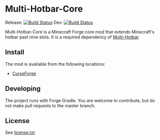 # Multi-Hotbar-Core

Release: [![Build Status](https://travis-ci.org/rolandoislas/multi-hotbar-core.svg?branch=master)](https://travis-ci.org/rolandoislas/multi-hotbar-core)
Dev: [![Build Status](https://travis-ci.org/rolandoislas/multi-hotbar-core.svg?branch=develop)](https://travis-ci.org/rolandoislas/multi-hotbar-core)

Multi-Hotbar-Core is a Minecraft Forge core mod that extends Minecraft's hotbar past nine slots. It is a required
 dependency of [Multi-Hotbar].

## Install

The mod is avaliable from the following locations:
- [CurseForge]

## Developing

The project runs with Forge Gradle. You are welcome to contribute, but do not make pull requests to the master branch.

## License

See [license.txt]

[CurseForge]: http://minecraft.curseforge.com/projects/multi-hotbar-core
[license.txt]: license.txt
[Multi-Hotbar]: https://github.com/rolandoislas/multi-hotbar
